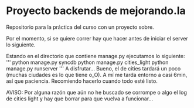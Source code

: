 Proyecto backends de mejorando.la
============================

Repositorio para la práctica del curso con un proyecto sobre.

Por el momento, si se quiere correr hay que hacer antes de iniciar el server lo siguiente.

Estando en el directorio que contiene manage.py ejecutamos lo siguiente:
'''
python manage.py syncdb
python manage.py cities_light
python manage.py runserver
'''
A disfrutar... Bueno, el de cities tardará un poco (muchas ciudades es lo que tiene o_O). A mí me tarda entorno a casi 6min, así que paciencia. Recomiendo hacerlo cuando todo esté listo.

AVISO: Por alguna razón que aún no he buscado se corrompe o algo el log de cities light y hay que borrar para que vuelva a funcionar...


